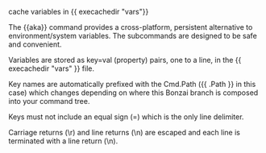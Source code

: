 cache variables in {{ execachedir "vars"}}

The {{aka}} command provides a cross-platform, persistent alternative to environment/system variables. The subcommands are designed to be safe and convenient.

Variables are stored as key=val (property) pairs, one to a line, in the 
{{ execachedir "vars" }} file.

Key names are automatically prefixed with the Cmd.Path ({{ .Path }} in this case) which changes depending on where this Bonzai branch is composed into your command tree.

Keys must not include an equal sign (=) which is the only line delimiter.

Carriage returns (\r) and line returns (\n) are escaped and each line is terminated with a line return (\n).
